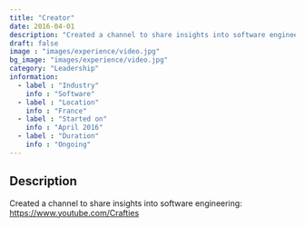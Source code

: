 ```yaml
---
title: "Creator"
date: 2016-04-01
description: "Created a channel to share insights into software engineering"
draft: false
image : "images/experience/video.jpg"
bg_image: "images/experience/video.jpg"
category: "Leadership"
information:
  - label : "Industry"
    info : "Software"  
  - label : "Location"
    info : "France"
  - label : "Started on"
    info : "April 2016"
  - label : "Duration"
    info : "Ongoing"
---
```


## Description

Created a channel to share insights into software engineering:
https://www.youtube.com/Crafties
